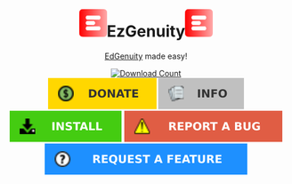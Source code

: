 <!DOCTYPE html>
<html>
<body>
<br/>
<div style="text-align: center">
<h1 style="text-align: center"><img src="https://raw.githubusercontent.com/meteor4716/EzGenuity/main/assets/EzLogo-v1.svg" alt="EzLogo" width="50" height="50">EzGenuity<img src="https://raw.githubusercontent.com/meteor4716/EzGenuity/main/assets/EzLogo-v1.svg" alt="EzLogo" width="50" height="50"></h1>
</div>
<p style="text-align: center"><a href="https://auth.edgenuity.com/login/">EdGenuity</a> made easy!</p>
<div align="center">
  <a href="https://github.com/meteor4716/EzGenuity/blob/main/resources/EzInstall.md"><img src="https://img.shields.io/github/downloads/meteor4716/EzGenuity/total?style=flat-square" alt="Download Count"></a>
</div>
<div align="center">
  <a href="https://github.com/meteor4716/EzGenuity/blob/main/resources/EzDonate.md"><img src="https://raw.githubusercontent.com/meteor4716/EzGenuity/main/assets/donate-button-v1.svg" alt="Donate"></a> <a href="https://github.com/meteor4716/EzGenuity/blob/main/resources/EzInfo.md"><img src="https://raw.githubusercontent.com/meteor4716/EzGenuity/main/assets/info-button-v1.svg" alt="Info"></a> <a href="https://github.com/meteor4716/EzGenuity/blob/main/resources/EzInstall.md"><img src="https://raw.githubusercontent.com/meteor4716/EzGenuity/main/assets/install-button-v1.svg" alt="Install"></a> <a href="https://github.com/meteor4716/EzGenuity/issues/new?assignees=&labels=bug&projects=&template=bug-report.md&title=Bug+Report"><img src="https://raw.githubusercontent.com/meteor4716/EzGenuity/main/assets/rm-bug-report-button-v1.svg" alt="Report a Bug"></a> <a href="https://github.com/meteor4716/EzGenuity/issues/new?assignees=&labels=enhancement&projects=&template=feature-request.md&title=Feature+Request"><img src="https://raw.githubusercontent.com/meteor4716/EzGenuity/main/assets/rm-feature-request-button-v1.svg" alt="Request a Feature"></a>
</div>
</body>
</html>
